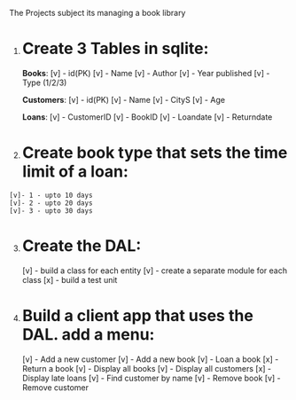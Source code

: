 The Projects subject its managing a book library
1. # Create 3 Tables in sqlite:
    **Books**:
            [v] - id(PK)
            [v] - Name
            [v] - Author
            [v] - Year published
            [v] - Type (1/2/3)

    **Customers**:
            [v] - id(PK) 
            [v] - Name
            [v] - CityS
            [v] - Age

    **Loans**:
            [v] - CustomerID
            [v] - BookID
            [v] - Loandate
            [v] - Returndate

2.    # Create book type that sets the time limit of a loan:
    [v]- 1 - upto 10 days
    [v]- 2 - upto 20 days
    [v]- 3 - upto 30 days
3. # Create the DAL:
    [v] - build a class for each entity
    [v] - create a separate module for each class
    [x] - build a test unit

4. # Build a client app that uses the DAL. add a menu:
    [v] - Add a new customer
    [v] - Add a new book
    [v] - Loan a book
    [x] - Return a book
    [v] - Display all books
    [v] - Display all customers
    [x] - Display late loans
    [v] - Find customer by name
    [v] - Remove book
    [v] - Remove customer